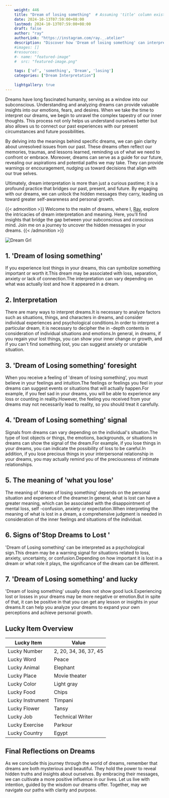 ```yaml
---
    weight: 446
    title: "Dream of losing something"  # Assuming 'title' column exists
    date: 2024-10-13T07:59:00+08:00
    lastmod: 2024-10-13T07:59:00+08:00
    draft: false
    author: "ray"
    authorLink: "https://instagram.com/ray._.atelier"
    description: "Discover how 'Dream of losing something' can interpret your future and uncover its significant meanings in your life."
    #images: []
    #resources:
    #- name: "featured-image"
    #  src: "featured-image.png"
    
    tags: ['of', 'something', 'Dream', 'losing']
    categories: ["Dream Interpretation"]
    
    lightgallery: true
---
```

    
Dreams have long fascinated humanity, serving as a window into our subconscious. Understanding and analyzing dreams can provide valuable insights into our emotions, fears, and desires. When we take the time to interpret our dreams, we begin to unravel the complex tapestry of our inner thoughts. This process not only helps us understand ourselves better but also allows us to connect our past experiences with our present circumstances and future possibilities.

By delving into the meanings behind specific dreams, we can gain clarity about unresolved issues from our past. These dreams often reflect our memories, traumas, and lessons learned, reminding us of what we need to confront or embrace. Moreover, dreams can serve as a guide for our future, revealing our aspirations and potential paths we may take. They can provide warnings or encouragement, nudging us toward decisions that align with our true selves.

Ultimately, dream interpretation is more than just a curious pastime; it is a profound practice that bridges our past, present, and future. By engaging with our dreams, we can unlock the hidden messages they carry, leading us toward greater self-awareness and personal growth.

{{< admonition >}}
Welcome to the realm of dreams, where I, [Ray](https://instagram.com/ray._.atelier), explore the intricacies of dream interpretation and meaning. Here, you’ll find insights that bridge the gap between your subconscious and conscious mind. Join me on a journey to uncover the hidden messages in your dreams.
{{< /admonition >}}

![Dream Grl](https://cdn.pixabay.com/photo/2017/11/02/03/35/gothic-2910057_1280.jpg "Dream Grl")

## 1. 'Dream of losing something'
If you experience lost things in your dreams, this can symbolize something important or worth it.This dream may be associated with loss, separation, anxiety or lack of connection.The interpretation can vary depending on what was actually lost and how it appeared in a dream.

## 2. Interpretation
There are many ways to interpret dreams.It is necessary to analyze factors such as situations, things, and characters in dreams, and consider individual experiences and psychological conditions.In order to interpret a particular dream, it is necessary to decipher the in -depth contents in consideration of individual situations and emotions.In general, in dreams, if you regain your lost things, you can show your inner change or growth, and if you can't find something lost, you can suggest anxiety or unstable situation.

## 3. 'Dream of Losing something' foresight
When you receive a feeling of 'dream of losing something', you must believe in your feelings and intuition.The feelings or feelings you feel in your dreams can suggest events or situations that will actually happen.For example, if you feel sad in your dreams, you will be able to experience any loss or counting in reality.However, the feeling you received from your dreams may not necessarily lead to reality, so you should treat it carefully.

## 4. 'Dream of Losing something' signal
Signals from dreams can vary depending on the individual's situation.The type of lost objects or things, the emotions, backgrounds, or situations in dreams can show the signal of the dream.For example, if you lose things in your dreams, you can indicate the possibility of loss to be careful.In addition, if you lose precious things in your interpersonal relationship in your dreams, you may actually remind you of the preciousness of intimate relationships.

## 5. The meaning of 'what you lose'
The meaning of 'dream of losing something' depends on the personal situation and experience of the dreamer.In general, what is lost can have a greater meaning, which can be associated with the disappointment of mental loss, self -confusion, anxiety or expectation.When interpreting the meaning of what is lost in a dream, a comprehensive judgment is needed in consideration of the inner feelings and situations of the individual.

## 6. Signs of'Stop Dreams to Lost '
'Dream of Losing something' can be interpreted as a psychological sign.This dream may be a warning signal for situations related to loss, anxiety, uncertainty, or confusion.Depending on how important it is lost in a dream or what role it plays, the significance of the dream can be different.

## 7. 'Dream of Losing something' and lucky
'Dream of losing something' usually does not show good luck.Experiencing lost or losses in your dreams may be more negative or emotion.But in spite of that, it can be positive in that you can get any lesson or insights in your dreams.It can help you analyze your dreams to expand your own perceptions and achieve personal growth.

## Lucky Item Overview
| Lucky Item          | Value              |
|---------------|--------------------|
| Lucky Number        | 2, 20, 34, 36, 37, 45  |
| Lucky Word          | Peace |
| Lucky Animal        | Elephant |
| Lucky Place         | Movie theater     |
| Lucky Color         | Light gray     |
| Lucky Food          | Chips      |
| Lucky Instrument    | Timpani |
| Lucky Flower        | Tansy    |
| Lucky Job           | Technical Writer       |
| Lucky Exercise      | Parkour  |
| Lucky Country       | Egypt    |


##  Final Reflections on Dreams

As we conclude this journey through the world of dreams, remember that dreams are both mysterious and beautiful. They hold the power to reveal hidden truths and insights about ourselves. By embracing their messages, we can cultivate a more positive influence in our lives. Let us live with intention, guided by the wisdom our dreams offer. Together, may we navigate our paths with clarity and purpose.
